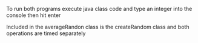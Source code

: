 To run both programs execute java class code and type an integer into the console then hit enter

Included in the averageRandon class is the createRandom class and both operations are timed separately
